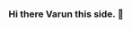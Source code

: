 ### Hi there Varun this side. 👋

<!--
**Varun2323/Varun2323** is a ✨ _special_ ✨ repository because its `README.md` (this file) appears on your GitHub profile.

I'm a student at Microverse focusing on fullstack web applications. Currently am  builiding projects based on HTML-5 and CSS-3 technoligies.

- 🔭 I’m currently working on my health and making new projects.
- 🌱 I’m currently HTML-5 / CSS-3
- 👯 I’m looking to enhance 
- 🤔 I’m looking for help with youtube/site redesign
- 💬 Ask me about anything!
- 📫 How to reach me: vrnsharma092@gmail.com. Feel free to contact me there.
- 😄 Pronouns: he/him
- ⚡ Fun fact: I love to sing during cold water shower.

